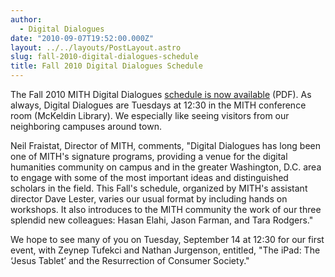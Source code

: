 ```yaml
---
author:
  - Digital Dialogues
date: "2010-09-07T19:52:00.000Z"
layout: ../../layouts/PostLayout.astro
slug: fall-2010-digital-dialogues-schedule
title: Fall 2010 Digital Dialogues Schedule
---
```


The Fall 2010 MITH Digital Dialogues [schedule is now available](http://web.archive.org/web/20111121205902/http://mith.umd.edu/programs/mith_speakers_fall_2010.pdf) (PDF). As always, Digital Dialogues are Tuesdays at 12:30 in the MITH conference room (McKeldin Library). We especially like seeing visitors from our neighboring campuses around town.

Neil Fraistat, Director of MITH, comments, "Digital Dialogues has long been one of MITH's signature programs, providing a venue for the digital humanities community on campus and in the greater Washington, D.C. area to engage with some of the most important ideas and distinguished scholars in the field. This Fall's schedule, organized by MITH's assistant director Dave Lester, varies our usual format by including hands on workshops. It also introduces to the MITH community the work of our three splendid new colleagues: Hasan Elahi, Jason Farman, and Tara Rodgers."

We hope to see many of you on Tuesday, September 14 at 12:30 for our first event, with Zeynep Tufekci and Nathan Jurgenson, entitled, "The iPad: The ‘Jesus Tablet’ and the Resurrection of Consumer Society."
